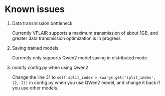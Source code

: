 # Known issues

1. Data transmission bottleneck

   Currently VFLAIR supports a maximum transmission of about 1GB, and greater data transmission optimization is in progress

2. Saving trained models

    Currently only supports Qwen2 model saving in distributed mode.

3. modify config.py when using Qwen2
   
    Change the line 31 to `self.split_index = kwargs.get('split_index', (2,-2))` in config.py when you use QWen2 model, and change it back if you use other models. 
